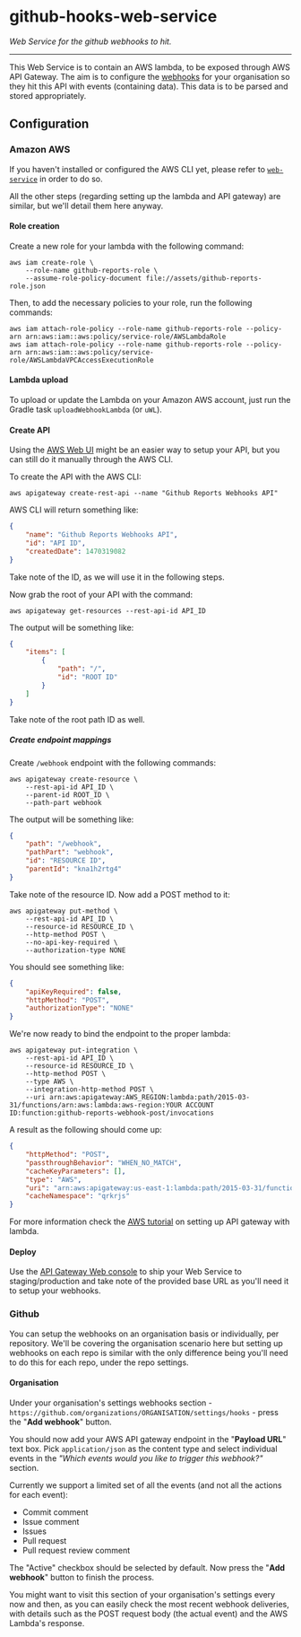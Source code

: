 github-hooks-web-service
========================

_Web Service for the github webhooks to hit._

-----------

This Web Service is to contain an AWS lambda, to be exposed through AWS API Gateway. The aim is to configure the
[webhooks](https://developer.github.com/webhooks/) for your organisation so they hit this API with events (containing data). This data is to be
parsed and stored appropriately.

## Configuration

### Amazon AWS

If you haven't installed or configured the AWS CLI yet, please refer to [`web-service`](web-service/README.md) in order to do so. 

All the other steps (regarding setting up the lambda and API gateway) are similar, but we'll detail them here anyway.

#### Role creation

Create a new role for your lambda with the following command:

```shell
aws iam create-role \
    --role-name github-reports-role \
    --assume-role-policy-document file://assets/github-reports-role.json
```

Then, to add the necessary policies to your role, run the following commands:

```shell
aws iam attach-role-policy --role-name github-reports-role --policy-arn arn:aws:iam::aws:policy/service-role/AWSLambdaRole
aws iam attach-role-policy --role-name github-reports-role --policy-arn arn:aws:iam::aws:policy/service-role/AWSLambdaVPCAccessExecutionRole
```

#### Lambda upload

To upload or update the Lambda on your Amazon AWS account, just run the Gradle task `uploadWebhookLambda` (or `uWL`).


#### Create API

Using the [AWS Web UI](https://console.aws.amazon.com/apigateway) might be an easier way to setup your API, but you can still do it manually
through the AWS CLI.

To create the API with the AWS CLI:

```shell
aws apigateway create-rest-api --name "Github Reports Webhooks API"
```

AWS CLI will return something like:

```json
{
    "name": "Github Reports Webhooks API",
    "id": "API ID",
    "createdDate": 1470319082
}
```

Take note of the ID, as we will use it in the following steps.

Now grab the root of your API with the command:

```shell
aws apigateway get-resources --rest-api-id API_ID
```

The output will be something like:

```json
{
    "items": [
        {
            "path": "/",
            "id": "ROOT ID"
        }
    ]
}
```

Take note of the root path ID as well.

##### Create endpoint mappings

Create `/webhook` endpoint with the following commands:

```shell
aws apigateway create-resource \
    --rest-api-id API_ID \
    --parent-id ROOT_ID \
    --path-part webhook
```

The output will be something like:

```json
{
    "path": "/webhook",
    "pathPart": "webhook",
    "id": "RESOURCE ID",
    "parentId": "kna1h2rtg4"
}
```

Take note of the resource ID. Now add a POST method to it:

```shell
aws apigateway put-method \
    --rest-api-id API_ID \
    --resource-id RESOURCE_ID \
    --http-method POST \
    --no-api-key-required \
    --authorization-type NONE
```

You should see something like:

```json
{
    "apiKeyRequired": false,
    "httpMethod": "POST",
    "authorizationType": "NONE"
}
```

We're now ready to bind the endpoint to the proper lambda:

```shell
aws apigateway put-integration \
    --rest-api-id API_ID \
    --resource-id RESOURCE_ID \
    --http-method POST \
    --type AWS \
    --integration-http-method POST \
    --uri arn:aws:apigateway:AWS_REGION:lambda:path/2015-03-31/functions/arn:aws:lambda:aws-region:YOUR ACCOUNT ID:function:github-reports-webhook-post/invocations
```

A result as the following should come up:

```json
{
    "httpMethod": "POST",
    "passthroughBehavior": "WHEN_NO_MATCH",
    "cacheKeyParameters": [],
    "type": "AWS",
    "uri": "arn:aws:apigateway:us-east-1:lambda:path/2015-03-31/functions/arn:aws:lambda:aws-region:91320918103:function:github-reports-webhook-post/invocations",
    "cacheNamespace": "qrkrjs"
}
```

For more information check the [AWS tutorial](http://docs.aws.amazon.com/lambda/latest/dg/with-on-demand-https-example-configure-event-source.html)
on setting up API gateway with lambda.

#### Deploy

Use the [API Gateway Web console](https://console.aws.amazon.com/apigateway) to ship your Web Service to
staging/production and take note of the provided base URL as you'll need it to setup your webhooks.

### Github

You can setup the webhooks on an organisation basis or individually, per repository. We'll be covering the organisation scenario here but setting
up webhooks on each repo is similar with the only difference being you'll need to do this for each repo, under the repo settings.

#### Organisation

Under your organisation's settings webhooks section - `https://github.com/organizations/ORGANISATION/settings/hooks` - press the "**Add webhook**"
button.

You should now add your AWS API gateway endpoint in the "**Payload URL**" text box. Pick `application/json` as the content type and select 
individual events in the *"Which events would you like to trigger this webhook?"* section.

Currently we support a limited set of all the events (and not all the actions for each event): 

- Commit comment
- Issue comment
- Issues
- Pull request
- Pull request review comment

The "Active" checkbox should be selected by default. Now press the "**Add webhook**" button to finish the process.

You might want to visit this section of your organisation's settings every now and then, as you can easily check the most recent webhook 
deliveries, with details such as the POST request body (the actual event) and the AWS Lambda's response.

